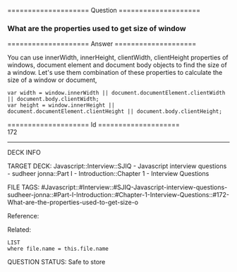 ==================== Question ====================  

### What are the properties used to get size of window  

==================== Answer ====================  

You can use innerWidth, innerHeight, clientWidth, clientHeight properties of windows, document element and document body objects to find the size of a window. Let's use them combination of these properties to calculate the size of a window or document,

<!-- codeblock-start -->
<pre><code class="hljs language-javascript"><span class="hljs-keyword">var</span> width = <span class="hljs-variable language_">window</span>.<span class="hljs-property">innerWidth</span> || <span class="hljs-variable language_">document</span>.<span class="hljs-property">documentElement</span>.<span class="hljs-property">clientWidth</span> || <span class="hljs-variable language_">document</span>.<span class="hljs-property">body</span>.<span class="hljs-property">clientWidth</span>;
<span class="hljs-keyword">var</span> height = <span class="hljs-variable language_">window</span>.<span class="hljs-property">innerHeight</span> || <span class="hljs-variable language_">document</span>.<span class="hljs-property">documentElement</span>.<span class="hljs-property">clientHeight</span> || <span class="hljs-variable language_">document</span>.<span class="hljs-property">body</span>.<span class="hljs-property">clientHeight</span>;
</code></pre>
<!-- codeblock-end -->

==================== Id ====================  
172

---

DECK INFO

TARGET DECK: Javascript::Interview::SJIQ - Javascript interview questions - sudheer jonna::Part I - Introduction::Chapter 1 - Interview Questions

FILE TAGS: #Javascript::#Interview::#SJIQ-Javascript-interview-questions-sudheer-jonna::#Part-I-Introduction::#Chapter-1-Interview-Questions::#172-What-are-the-properties-used-to-get-size-o

Reference:

Related:

```dataview
LIST
where file.name = this.file.name
```

QUESTION STATUS: Safe to store

